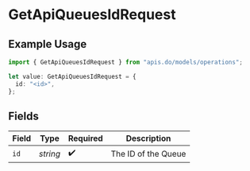 # GetApiQueuesIdRequest

## Example Usage

```typescript
import { GetApiQueuesIdRequest } from "apis.do/models/operations";

let value: GetApiQueuesIdRequest = {
  id: "<id>",
};
```

## Fields

| Field               | Type                | Required            | Description         |
| ------------------- | ------------------- | ------------------- | ------------------- |
| `id`                | *string*            | :heavy_check_mark:  | The ID of the Queue |